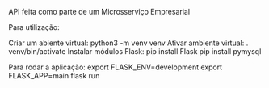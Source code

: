 API feita como parte de um Microsserviço Empresarial

Para utilização:

Criar um abiente virtual:
python3 -m venv venv
Ativar ambiente virtual:
. venv/bin/activate
Instalar módulos Flask:
pip install Flask
pip install pymysql

Para rodar a aplicação:
export FLASK_ENV=development
export FLASK_APP=main
flask run 